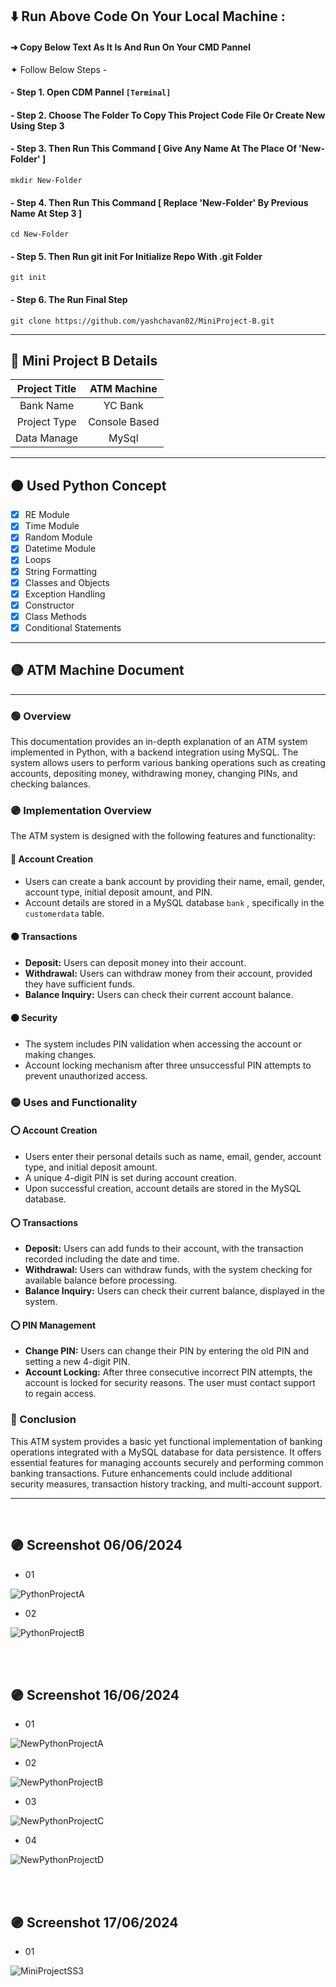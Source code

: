 ## ⬇️ **Run Above Code On Your Local Machine :** 
#### ➜ Copy Below Text As It Is And Run On Your CMD Pannel 
 ✦ Follow Below Steps -

#### - Step 1. Open CDM Pannel `[Terminal]`
#### - Step 2. Choose The Folder To Copy This Project Code File Or Create New Using Step 3
#### - Step 3. Then Run This Command [ Give Any Name At The Place Of 'New-Folder' ]
```
mkdir New-Folder
```
#### - Step 4.  Then Run This Command [ Replace 'New-Folder' By Previous Name At Step 3 ]
```
cd New-Folder
```
#### - Step 5. Then Run git init For Initialize Repo With .git Folder  
```
git init
```
#### - Step 6. The Run Final Step 
```
git clone https://github.com/yashchavan02/MiniProject-B.git
```
---

## 🔵 Mini Project B Details

|Project Title| ATM Machine       |
|:-----------:|:-----------------:|
|Bank Name    |YC Bank            |
|Project Type |Console Based      |
|Data Manage  |MySql              |

---

## 🟤 Used Python Concept
- [x] RE Module
- [x] Time Module
- [x] Random Module
- [x] Datetime Module
- [x] Loops
- [x] String Formatting
- [x] Classes and Objects
- [x] Exception Handling
- [x] Constructor 
- [x] Class Methods
- [x] Conditional Statements

---

## 🟡 ATM Machine Document

---

###      🟢 Overview
This documentation provides an in-depth explanation of an ATM system implemented in Python, with a backend integration using MySQL. The system allows users to perform various banking operations such as creating accounts, depositing money, withdrawing money, changing PINs, and checking balances.

### 🟣 Implementation Overview
The ATM system is designed with the following features and functionality:

#### 🔵 Account Creation
- Users can create a bank account by providing their name, email, gender, account type, initial deposit amount, and PIN.
- Account details are stored in a MySQL database `bank` , specifically in the `customerdata` table.

#### 🟠 Transactions
- **Deposit:** Users can deposit money into their account.
- **Withdrawal:** Users can withdraw money from their account, provided they have sufficient funds.
- **Balance Inquiry:** Users can check their current account balance.

#### 🟤 Security
- The system includes PIN validation when accessing the account or making changes.
- Account locking mechanism after three unsuccessful PIN attempts to prevent unauthorized access.

### 🟡 Uses and Functionality

#### ⭕ Account Creation
- Users enter their personal details such as name, email, gender, account type, and initial deposit amount.
- A unique 4-digit PIN is set during account creation.
- Upon successful creation, account details are stored in the MySQL database.

#### ⭕ Transactions
- **Deposit:** Users can add funds to their account, with the transaction recorded including the date and time.
- **Withdrawal:** Users can withdraw funds, with the system checking for available balance before processing.
- **Balance Inquiry:** Users can check their current balance, displayed in the system.

#### ⭕ PIN Management
- **Change PIN:** Users can change their PIN by entering the old PIN and setting a new 4-digit PIN.
- **Account Locking:** After three consecutive incorrect PIN attempts, the account is locked for security reasons. The user must contact support to regain access.

### 🔴 Conclusion
This ATM system provides a basic yet functional implementation of banking operations integrated with a MySQL database for data persistence. It offers essential features for managing accounts securely and performing common banking transactions. Future enhancements could include additional security measures, transaction history tracking, and multi-account support.


---
<br/>

## 🟣 Screenshot 06/06/2024
- 01

![PythonProjectA](https://github.com/yashchavan02/MiniProject-B/assets/152779289/fd8069a9-1a78-4a67-af1f-5359f2c3d812)

- 02

![PythonProjectB](https://github.com/yashchavan02/MiniProject-B/assets/152779289/971d494d-f898-4d48-b858-e3f0f9237294)

<br/><br/>

## 🟣 Screenshot 16/06/2024
- 01
  
![NewPythonProjectA](https://github.com/yashchavan02/MiniProject-B/assets/152779289/c3909d86-026c-4c9b-8af4-b53041d9151c)

- 02
 
![NewPythonProjectB](https://github.com/yashchavan02/MiniProject-B/assets/152779289/505a4174-2b6f-4626-a2ef-16070b65bbea)

- 03
  
![NewPythonProjectC](https://github.com/yashchavan02/MiniProject-B/assets/152779289/c6bb3abb-bf7d-434f-9fa4-a1aa970d6e8f)

- 04

![NewPythonProjectD](https://github.com/yashchavan02/MiniProject-B/assets/152779289/d87f765e-03b8-4b1e-bfc8-d1cda610d2fb)

<br/><br/>

## 🟣 Screenshot 17/06/2024
- 01

![MiniProjectSS3](https://github.com/yashchavan02/MiniProject-B/assets/152779289/79cd755c-a072-4360-acce-75562f63ddea)

